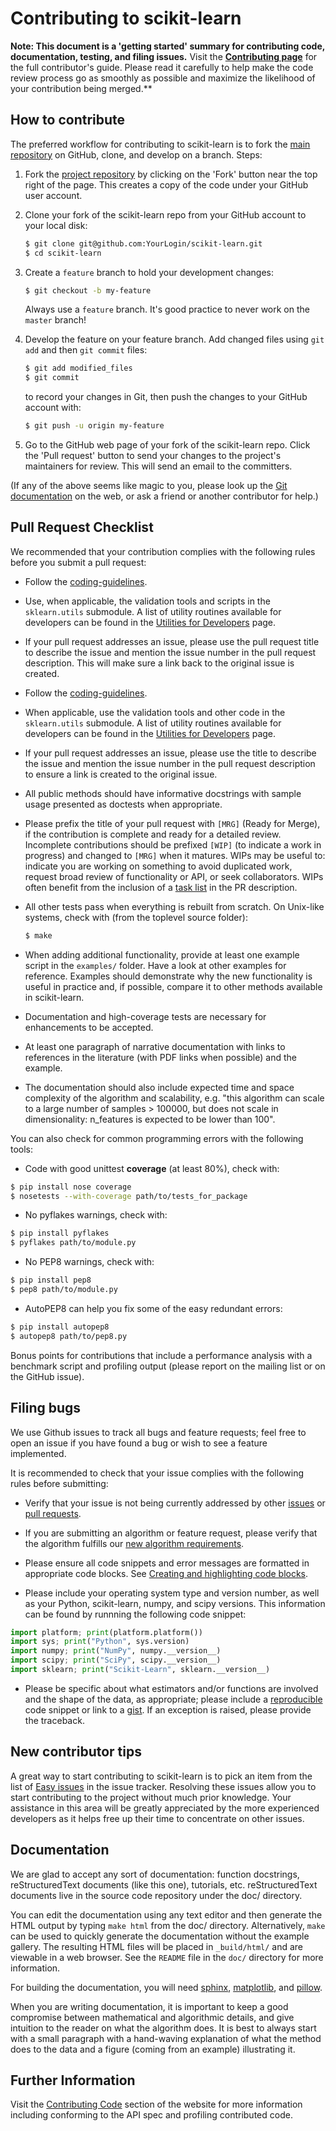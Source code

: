 
Contributing to scikit-learn
============================

**Note: This document is a 'getting started' summary for contributing code,
documentation, testing, and filing issues.** Visit the [**Contributing
page**](http://scikit-learn.org/stable/developers/index.html)
for the full contributor's guide. Please read it carefully to help make
the code review process go as smoothly as possible and maximize the
likelihood of your contribution being merged.**

How to contribute
-----------------

The preferred workflow for contributing to scikit-learn is to fork the 
[main repository](https://github.com/scikit-learn/scikit-learn) on
GitHub, clone, and develop on a branch. Steps:

1. Fork the [project repository](https://github.com/scikit-learn/scikit-learn)
   by clicking on the 'Fork' button near the top right of the page. This creates
   a copy of the code under your GitHub user account.

2. Clone your fork of the scikit-learn repo from your GitHub account to your local disk:

   ```bash
   $ git clone git@github.com:YourLogin/scikit-learn.git
   $ cd scikit-learn
   ```
   
3. Create a ``feature`` branch to hold your development changes:

   ```bash
   $ git checkout -b my-feature
   ```
   
   Always use a ``feature`` branch. It's good practice to never work on the ``master`` branch!

4. Develop the feature on your feature branch. Add changed files using ``git add`` and then ``git commit`` files:

   ```bash
   $ git add modified_files
   $ git commit
   ```

   to record your changes in Git, then push the changes to your GitHub account with:

   ```bash
   $ git push -u origin my-feature
   ```

5. Go to the GitHub web page of your fork of the scikit-learn repo.
Click the 'Pull request' button to send your changes to the project's maintainers for
review. This will send an email to the committers.

(If any of the above seems like magic to you, please look up the 
[Git documentation](https://git-scm.com/documentation) on the web, or ask a friend or another contributor for help.)

Pull Request Checklist
----------------------

We recommended that your contribution complies with the
following rules before you submit a pull request:

-  Follow the
   [coding-guidelines](http://scikit-learn.org/dev/developers/contributing.html#coding-guidelines).

-  Use, when applicable, the validation tools and scripts in the
   `sklearn.utils` submodule.  A list of utility routines available
   for developers can be found in the
   [Utilities for Developers](http://scikit-learn.org/dev/developers/utilities.html#developers-utils)
   page.

-  If your pull request addresses an issue, please use the pull request title
   to describe the issue and mention the issue number in the pull request description. This will make sure a link back to the original issue is
   created.

-  Follow the
   [coding-guidelines](http://scikit-learn.org/dev/developers/contributing.html#coding-guidelines).

-  When applicable, use the validation tools and other code in the
   `sklearn.utils` submodule.  A list of utility routines available
   for developers can be found in the
   [Utilities for Developers](http://scikit-learn.org/dev/developers/utilities.html#developers-utils)
   page.

-  If your pull request addresses an issue, please use the title to describe
   the issue and mention the issue number in the pull request description to
   ensure a link is created to the original issue.

-  All public methods should have informative docstrings with sample
   usage presented as doctests when appropriate.

-  Please prefix the title of your pull request with `[MRG]` (Ready for
   Merge), if the contribution is complete and ready for a detailed review.
   Incomplete contributions should be prefixed `[WIP]` (to indicate a work
   in progress) and changed to `[MRG]` when it matures. WIPs may be useful
   to: indicate you are working on something to avoid duplicated work,
   request broad review of functionality or API, or seek collaborators.
   WIPs often benefit from the inclusion of a
   [task list](https://github.com/blog/1375-task-lists-in-gfm-issues-pulls-comments)
   in the PR description.

-  All other tests pass when everything is rebuilt from scratch. On
   Unix-like systems, check with (from the toplevel source folder):

      ```bash
      $ make
      ```

-  When adding additional functionality, provide at least one
   example script in the ``examples/`` folder. Have a look at other
   examples for reference. Examples should demonstrate why the new
   functionality is useful in practice and, if possible, compare it
   to other methods available in scikit-learn.

-  Documentation and high-coverage tests are necessary for enhancements
   to be accepted.

-  At least one paragraph of narrative documentation with links to
   references in the literature (with PDF links when possible) and
   the example.

-  The documentation should also include expected time and space
   complexity of the algorithm and scalability, e.g. "this algorithm
   can scale to a large number of samples > 100000, but does not
   scale in dimensionality: n_features is expected to be lower than
   100".

You can also check for common programming errors with the following
tools:

-  Code with good unittest **coverage** (at least 80%), check with:

  ```bash
  $ pip install nose coverage
  $ nosetests --with-coverage path/to/tests_for_package
  ```

-  No pyflakes warnings, check with:

  ```bash
  $ pip install pyflakes
  $ pyflakes path/to/module.py
  ```

-  No PEP8 warnings, check with:

  ```bash
  $ pip install pep8
  $ pep8 path/to/module.py
  ```

-  AutoPEP8 can help you fix some of the easy redundant errors:

  ```bash
  $ pip install autopep8
  $ autopep8 path/to/pep8.py
  ```

Bonus points for contributions that include a performance analysis with
a benchmark script and profiling output (please report on the mailing
list or on the GitHub issue).

Filing bugs
-----------
We use Github issues to track all bugs and feature requests; feel free to
open an issue if you have found a bug or wish to see a feature implemented.

It is recommended to check that your issue complies with the
following rules before submitting:

-  Verify that your issue is not being currently addressed by other
   [issues](https://github.com/scikit-learn/scikit-learn/issues?q=)
   or [pull requests](https://github.com/scikit-learn/scikit-learn/pulls?q=).

-  If you are submitting an algorithm or feature request, please verify that
   the algorithm fulfills our
   [new algorithm requirements](http://scikit-learn.org/stable/faq.html#can-i-add-this-new-algorithm-that-i-or-someone-else-just-published).

-  Please ensure all code snippets and error messages are formatted in
   appropriate code blocks.
   See [Creating and highlighting code blocks](https://help.github.com/articles/creating-and-highlighting-code-blocks).

-  Please include your operating system type and version number, as well
   as your Python, scikit-learn, numpy, and scipy versions. This information
   can be found by runnning the following code snippet:

  ```python
  import platform; print(platform.platform())
  import sys; print("Python", sys.version)
  import numpy; print("NumPy", numpy.__version__)
  import scipy; print("SciPy", scipy.__version__)
  import sklearn; print("Scikit-Learn", sklearn.__version__)
  ```
   
-  Please be specific about what estimators and/or functions are involved
   and the shape of the data, as appropriate; please include a
   [reproducible](http://stackoverflow.com/help/mcve) code snippet
   or link to a [gist](https://gist.github.com). If an exception is raised,
   please provide the traceback.

New contributor tips
--------------------

A great way to start contributing to scikit-learn is to pick an item
from the list of [Easy issues](https://github.com/scikit-learn/scikit-learn/issues?labels=Easy)
in the issue tracker. Resolving these issues allow you to start
contributing to the project without much prior knowledge. Your
assistance in this area will be greatly appreciated by the more
experienced developers as it helps free up their time to concentrate on
other issues.

Documentation
-------------

We are glad to accept any sort of documentation: function docstrings,
reStructuredText documents (like this one), tutorials, etc.
reStructuredText documents live in the source code repository under the
doc/ directory.

You can edit the documentation using any text editor and then generate
the HTML output by typing ``make html`` from the doc/ directory.
Alternatively, ``make`` can be used to quickly generate the
documentation without the example gallery. The resulting HTML files will
be placed in ``_build/html/`` and are viewable in a web browser. See the
``README`` file in the ``doc/`` directory for more information.

For building the documentation, you will need
[sphinx](http://sphinx.pocoo.org/),
[matplotlib](http://matplotlib.sourceforge.net/), and
[pillow](http://pillow.readthedocs.io/en/latest/).

When you are writing documentation, it is important to keep a good
compromise between mathematical and algorithmic details, and give
intuition to the reader on what the algorithm does. It is best to always
start with a small paragraph with a hand-waving explanation of what the
method does to the data and a figure (coming from an example)
illustrating it.

Further Information
-------------------

Visit the [Contributing Code](http://scikit-learn.org/stable/developers/index.html#coding-guidelines)
section of the website for more information including conforming to the 
API spec and profiling contributed code.
